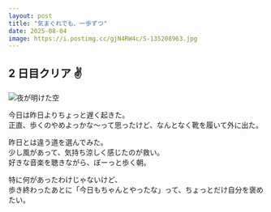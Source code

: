 ```yaml
---
layout: post
title: "気まぐれでも、一歩ずつ"
date: 2025-08-04
image: https://i.postimg.cc/gjN4RW4c/S-135208963.jpg
---
```


## 2 日目クリア ✌️

![夜が明けた空](https://i.postimg.cc/gjN4RW4c/S-135208963.jpg)

今日は昨日よりちょっと遅く起きた。  
正直、歩くのやめよっかな〜って思ったけど、なんとなく靴を履いて外に出た。

昨日とは違う道を選んでみた。  
少し風があって、気持ち涼しく感じたのが救い。  
好きな音楽を聴きながら、ぼーっと歩く朝。

特に何があったわけじゃないけど、  
歩き終わったあとに「今日もちゃんとやったな」って、ちょっとだけ自分を褒めたい。
